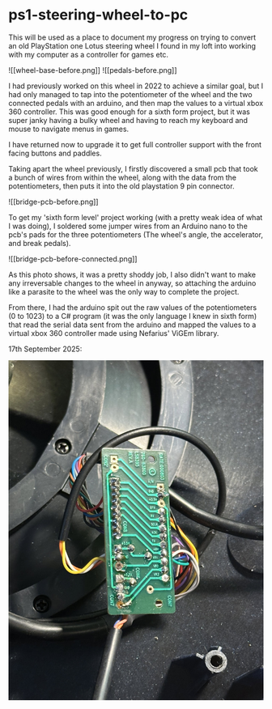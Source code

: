 # ps1-steering-wheel-to-pc

This will be used as a place to document my progress on trying to convert an old PlayStation one Lotus steering wheel I found in my loft into working with my computer as a controller for games etc.

![[wheel-base-before.png]]
![[pedals-before.png]]

I had previously worked on this wheel in 2022 to achieve a similar goal, but I had only managed to tap into the potentiometer of the wheel and the two connected pedals with an arduino, and then map the values to a virtual xbox 360 controller.
This was good enough for a sixth form project, but it was super janky having a bulky wheel and having to reach my keyboard and mouse to navigate menus in games. 

I have returned now to upgrade it to get full controller support with the front facing buttons and paddles.

Taking apart the wheel previously, I firstly discovered a small pcb that took a bunch of wires from within the wheel, along with the data from the potentiometers, then puts it into the old playstation 9 pin connector. 

![[bridge-pcb-before.png]]

To get my 'sixth form level' project working (with a pretty weak idea of what I was doing), I soldered some jumper wires from an Arduino nano to the pcb's pads for the three potentiometers (The wheel's angle, the accelerator, and break pedals).

![[bridge-pcb-before-connected.png]]

As this photo shows, it was a pretty shoddy job, I also didn't want to make any irreversable changes to the wheel in anyway, so attaching the arduino like a parasite to the wheel was the only way to complete the project.

From there, I had the arduino spit out the raw values of the potentiometers (0 to 1023) to a C# program (it was the only language I knew in sixth form) that read the serial data sent from the arduino and mapped the values to a virtual xbox 360 controller made using Nefarius' ViGEm library.

17th September 2025:

![Damaged Bridge PCB](attachments/damaged-bridge-pcb.png)
